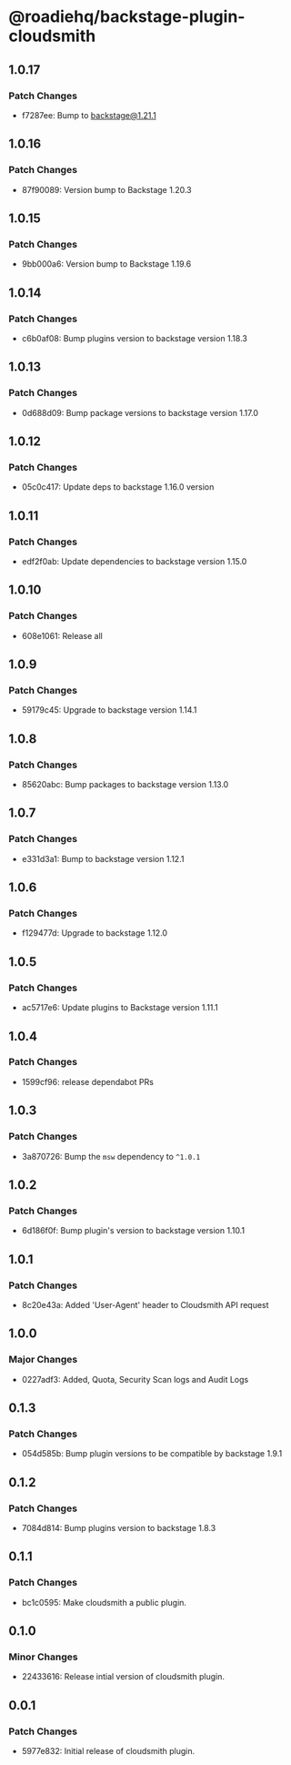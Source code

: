 # @roadiehq/backstage-plugin-cloudsmith

## 1.0.17

### Patch Changes

- f7287ee: Bump to backstage@1.21.1

## 1.0.16

### Patch Changes

- 87f90089: Version bump to Backstage 1.20.3

## 1.0.15

### Patch Changes

- 9bb000a6: Version bump to Backstage 1.19.6

## 1.0.14

### Patch Changes

- c6b0af08: Bump plugins version to backstage version 1.18.3

## 1.0.13

### Patch Changes

- 0d688d09: Bump package versions to backstage version 1.17.0

## 1.0.12

### Patch Changes

- 05c0c417: Update deps to backstage 1.16.0 version

## 1.0.11

### Patch Changes

- edf2f0ab: Update dependencies to backstage version 1.15.0

## 1.0.10

### Patch Changes

- 608e1061: Release all

## 1.0.9

### Patch Changes

- 59179c45: Upgrade to backstage version 1.14.1

## 1.0.8

### Patch Changes

- 85620abc: Bump packages to backstage version 1.13.0

## 1.0.7

### Patch Changes

- e331d3a1: Bump to backstage version 1.12.1

## 1.0.6

### Patch Changes

- f129477d: Upgrade to backstage 1.12.0

## 1.0.5

### Patch Changes

- ac5717e6: Update plugins to Backstage version 1.11.1

## 1.0.4

### Patch Changes

- 1599cf96: release dependabot PRs

## 1.0.3

### Patch Changes

- 3a870726: Bump the `msw` dependency to `^1.0.1`

## 1.0.2

### Patch Changes

- 6d186f0f: Bump plugin's version to backstage version 1.10.1

## 1.0.1

### Patch Changes

- 8c20e43a: Added 'User-Agent' header to Cloudsmith API request

## 1.0.0

### Major Changes

- 0227adf3: Added, Quota, Security Scan logs and Audit Logs

## 0.1.3

### Patch Changes

- 054d585b: Bump plugin versions to be compatible by backstage 1.9.1

## 0.1.2

### Patch Changes

- 7084d814: Bump plugins version to backstage 1.8.3

## 0.1.1

### Patch Changes

- bc1c0595: Make cloudsmith a public plugin.

## 0.1.0

### Minor Changes

- 22433616: Release intial version of cloudsmith plugin.

## 0.0.1

### Patch Changes

- 5977e832: Initial release of cloudsmith plugin.
